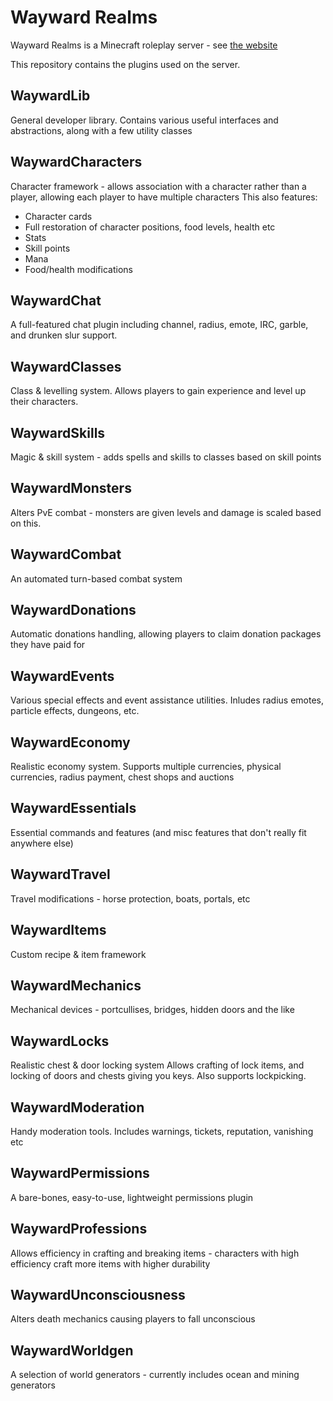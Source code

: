 Wayward Realms
==============

Wayward Realms is a Minecraft roleplay server - see [the website](http://wayward-realms.net/)

This repository contains the plugins used on the server.

WaywardLib
----------

General developer library. Contains various useful interfaces and abstractions, along with a few utility classes

WaywardCharacters
-----------------

Character framework - allows association with a character rather than a player, allowing each player to have multiple characters
This also features:

* Character cards
* Full restoration of character positions, food levels, health etc
* Stats
* Skill points
* Mana
* Food/health modifications

WaywardChat
-----------

A full-featured chat plugin including channel, radius, emote, IRC, garble, and drunken slur support.

WaywardClasses
--------------

Class & levelling system.
Allows players to gain experience and level up their characters.

WaywardSkills
-------------

Magic & skill system - adds spells and skills to classes based on skill points

WaywardMonsters
---------------

Alters PvE combat - monsters are given levels and damage is scaled based on this.

WaywardCombat
-------------

An automated turn-based combat system

WaywardDonations
----------------

Automatic donations handling, allowing players to claim donation packages they have paid for

WaywardEvents
-------------

Various special effects and event assistance utilities.
Inludes radius emotes, particle effects, dungeons, etc.

WaywardEconomy
--------------

Realistic economy system.
Supports multiple currencies, physical currencies, radius payment, chest shops and auctions

WaywardEssentials
-----------------

Essential commands and features (and misc features that don't really fit anywhere else)

WaywardTravel
-------------

Travel modifications - horse protection, boats, portals, etc

WaywardItems
------------

Custom recipe & item framework

WaywardMechanics
----------------

Mechanical devices - portcullises, bridges, hidden doors and the like

WaywardLocks
------------

Realistic chest & door locking system
Allows crafting of lock items, and locking of doors and chests giving you keys.
Also supports lockpicking.

WaywardModeration
-----------------

Handy moderation tools.
Includes warnings, tickets, reputation, vanishing etc

WaywardPermissions
------------------

A bare-bones, easy-to-use, lightweight permissions plugin

WaywardProfessions
------------------

Allows efficiency in crafting and breaking items - characters with high efficiency craft more items with higher durability

WaywardUnconsciousness
----------------------

Alters death mechanics causing players to fall unconscious

WaywardWorldgen
---------------

A selection of world generators - currently includes ocean and mining generators
